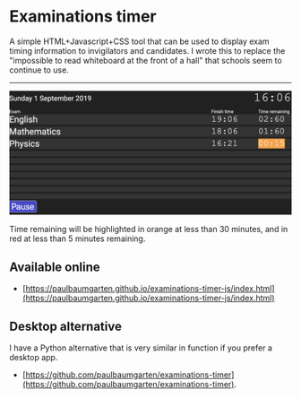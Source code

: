 # Examinations timer

A simple HTML+Javascript+CSS tool that can be used to display exam timing information to invigilators and candidates. I wrote this to replace the "impossible to read whiteboard at the front of a hall" that schools seem to continue to use.

---

![](img/screenshot.png)

Time remaining will be highlighted in orange at less than 30 minutes, and in red at less than 5 minutes remaining.

## Available online

* [https://paulbaumgarten.github.io/examinations-timer-js/index.html](https://paulbaumgarten.github.io/examinations-timer-js/index.html)

## Desktop alternative

I have a Python alternative that is very similar in function if you prefer a desktop app.

* [https://github.com/paulbaumgarten/examinations-timer](https://github.com/paulbaumgarten/examinations-timer).


